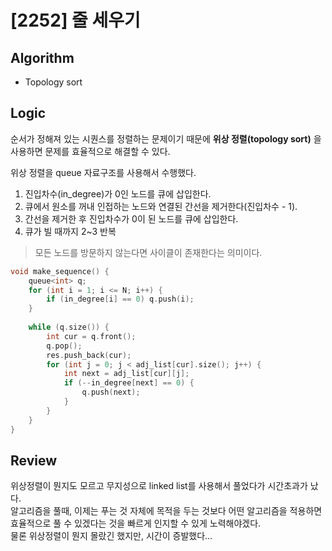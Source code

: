 # [2252] 줄 세우기
## Algorithm
- Topology sort
## Logic
순서가 정해져 있는 시퀀스를 정렬하는 문제이기 때문에 **위상 정렬(topology sort)** 을 사용하면 문제를 효율적으로 해결할 수 있다.

위상 정렬을 queue 자료구조를 사용해서 수행했다.

1. 진입차수(in_degree)가 0인 노드를 큐에 삽입한다.
2. 큐에서 원소를 꺼내 인접하는 노드와 연결된 간선을 제거한다(진입차수 - 1).
3. 간선을 제거한 후 진입차수가 0이 된 노드를 큐에 삽입한다.
4. 큐가 빌 때까지 2~3 반복

> 모든 노드를 방문하지 않는다면 사이클이 존재한다는 의미이다.

```cpp
void make_sequence() {
    queue<int> q;
    for (int i = 1; i <= N; i++) {
        if (in_degree[i] == 0) q.push(i);
    }
    
    while (q.size()) {
        int cur = q.front();
        q.pop();
        res.push_back(cur);
        for (int j = 0; j < adj_list[cur].size(); j++) {
            int next = adj_list[cur][j];
            if (--in_degree[next] == 0) {
                q.push(next);
            }
        }
    }
}
```
## Review
위상정렬이 뭔지도 모르고 무지성으로 linked list를 사용해서 풀었다가 시간초과가 났다.  
알고리즘을 풀때, 이제는 푸는 것 자체에 목적을 두는 것보다 어떤 알고리즘을 적용하면 효율적으로 풀 수 있겠다는 것을 빠르게 인지할 수 있게 노력해야겠다.  
물론 위상정렬이 뭔지 몰랐긴 했지만, 시간이 증발했다...
